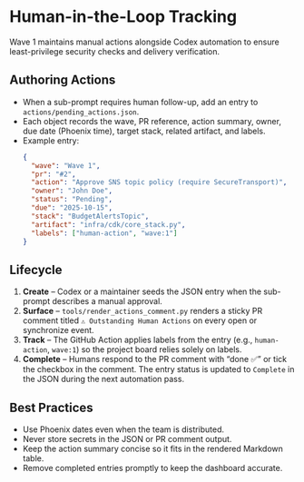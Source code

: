 # Human-in-the-Loop Tracking

Wave 1 maintains manual actions alongside Codex automation to ensure least-privilege security checks and delivery verification.

## Authoring Actions
- When a sub-prompt requires human follow-up, add an entry to `actions/pending_actions.json`.
- Each object records the wave, PR reference, action summary, owner, due date (Phoenix time), target stack, related artifact, and labels.
- Example entry:
  ```json
  {
    "wave": "Wave 1",
    "pr": "#2",
    "action": "Approve SNS topic policy (require SecureTransport)",
    "owner": "John Doe",
    "status": "Pending",
    "due": "2025-10-15",
    "stack": "BudgetAlertsTopic",
    "artifact": "infra/cdk/core_stack.py",
    "labels": ["human-action", "wave:1"]
  }
  ```

## Lifecycle
1. **Create** – Codex or a maintainer seeds the JSON entry when the sub-prompt describes a manual approval.
2. **Surface** – `tools/render_actions_comment.py` renders a sticky PR comment titled `⚠️ Outstanding Human Actions` on every open or synchronize event.
3. **Track** – The GitHub Action applies labels from the entry (e.g., `human-action`, `wave:1`) so the project board relies solely on labels.
4. **Complete** – Humans respond to the PR comment with “done ✅” or tick the checkbox in the comment. The entry status is updated to `Complete` in the JSON during the next automation pass.

## Best Practices
- Use Phoenix dates even when the team is distributed.
- Never store secrets in the JSON or PR comment output.
- Keep the action summary concise so it fits in the rendered Markdown table.
- Remove completed entries promptly to keep the dashboard accurate.
